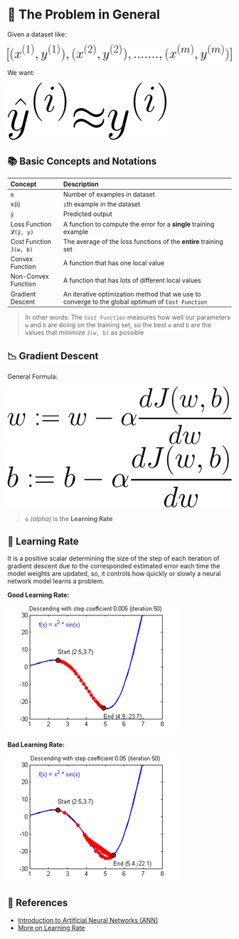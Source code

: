 # 🔎 The Problem in General

Given a dataset like:

![](../.gitbook/assets/dataset.png)

We want:

![](../.gitbook/assets/goodoutput.png)

## 📚 Basic Concepts and Notations

| Concept | Description |
| :--- | :--- |
| `m` | Number of examples in dataset |
| x\(i\) | `i`th example in the dataset |
| `ŷ` | Predicted output |
| Loss Function `𝓛(ŷ, y)` | A function to compute the error for a **single** training example |
| Cost Function `𝙹(w, b)` | The average of the loss functions of the **entire** training set |
| Convex Function | A function that has one local value |
| Non-Convex Function | A function that has lots of different local values |
| Gradient Descent | An iterative optimization method that we use to converge to the global optimum of `Cost Function` |

> In other words: The `Cost Function` measures how well our parameters `w` and `b` are doing on the training set, so the best `w` and `b` are the values that minimize `𝙹(w, b)` as possible

## 📉 Gradient Descent

General Formula:

![](../.gitbook/assets/gradientdescentw.png) ![](../.gitbook/assets/gradientdescentb.png)

> `α` _\(alpha\)_ is the **Learning Rate**

## 🥽 Learning Rate

It is a positive scalar determining the size of the step of each iteration of gradient descent due to the corresponded estimated error each time the model weights are updated, so, it controls how quickly or slowly a neural network model learns a problem.

**Good Learning Rate:**

![](../.gitbook/assets/goodsgd.gif)

**Bad Learning Rate:**

![](../.gitbook/assets/badsgd.gif)

## 🧐 References

* [Introduction to Artificial Neural Networks \(ANN\)](https://searchenterpriseai.techtarget.com/definition/neural-network)
* [More on Learning Rate](https://machinelearningmastery.com/learning-rate-for-deep-learning-neural-networks/)


